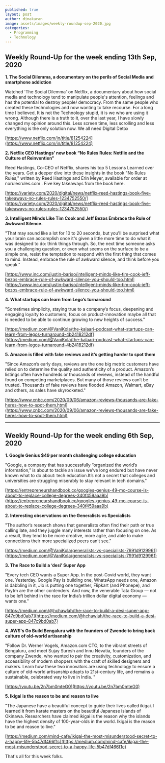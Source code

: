 ```yaml
---
published: true
layout: post
author: dinakaran
image: assets/images/weekly-roundup-sep-2020.jpg
categories:
  - Programming
  - Technology
---
```

## Weekly Round-Up for the week ending 13th Sep, 2020

**1. The Social Dilemma, a documentary on the perils of Social Media and smartphone addiction** 

Watched 'The Social Dilemma' on Netflix, a documentary about how social media and technology tend to manipulate people's attention, feelings and has the potential to destroy people/ democracy. From the same people who created these technologies and now wanting to take recourse. For a long time I believed, It is not the Technology stupid, it is we who are using it wrong. Although there is a truth to it, over the last year, I have slowly changed my opinion around this. Less screen time, less scrolling and less everything is the only solution now. We all need Digital Detox

[https://www.netflix.com/in/title/81254224](https://www.netflix.com/in/title/81254224)

**2. Netflix CEO Hastings’ new book “No Rules Rules: Netflix and the Culture of Reinvention”**

Reed Hastings, Co-CEO of Netflix, shares his top 5 Lessons Learned over the years. Get a deeper dive into these insights in the book "No Rules Rules," written by Reed Hastings and Erin Meyer, available for order at norulesrules.com . Five key takeaways from the book here. 

[https://variety.com/2020/digital/news/netflix-reed-hastings-book-five-takeaways-no-rules-rules-1234752550/](https://variety.com/2020/digital/news/netflix-reed-hastings-book-five-takeaways-no-rules-rules-1234752550/)

**3.  Intelligent Minds Like Tim Cook and Jeff Bezos Embrace the Rule of Awkward Silence.** 

"That may sound like a lot for 10 to 20 seconds, but you'll be surprised what your brain can accomplish once it's given a little more time to do what it was designed to do: think things through. So, the next time someone asks you a challenging question, or even what seems on the surface to be a simple one, resist the temptation to respond with the first thing that comes to mind.
Instead, embrace the rule of awkward silence, and think before you speak."

[https://www.inc.com/justin-bariso/intelligent-minds-like-tim-cook-jeff-bezos-embrace-rule-of-awkward-silence-you-should-too.html](https://www.inc.com/justin-bariso/intelligent-minds-like-tim-cook-jeff-bezos-embrace-rule-of-awkward-silence-you-should-too.html)

**4. What startups can learn from Lego’s turnaround**

"Sometimes simplicity, staying true to a company’s focus, deepening and engaging loyalty to customers, focus on product-innovation maybe all that is needed to be able to continue growing to new heights of success."

[https://medium.com/@VaniKola/the-kalaari-podcast-what-startups-can-learn-from-legos-turnaround-4b2418212df](https://medium.com/@VaniKola/the-kalaari-podcast-what-startups-can-learn-from-legos-turnaround-4b2418212df)

**5.  Amazon is filled with fake reviews and it’s getting harder to spot them**

"Since Amazon’s early days, reviews are the one big metric customers have relied on to determine the quality and authenticity of a product. Amazon’s listings often have hundreds or thousands of reviews, instead of the handful found on competing marketplaces. But many of those reviews can’t be trusted. Thousands of fake reviews have flooded Amazon, Walmart, eBay and others, as sales have skyrocketed."

[https://www.cnbc.com/2020/09/06/amazon-reviews-thousands-are-fake-heres-how-to-spot-them.html](https://www.cnbc.com/2020/09/06/amazon-reviews-thousands-are-fake-heres-how-to-spot-them.html)

--------------------------------------------------------------------------------------------------

## Weekly Round-Up for the week ending 6th Sep, 2020


**1. Google Genius $49 per month challenging college  education**

"Google, a company that has successfully “organized the world’s information,” is about to tackle an issue we’ve long endured but have never known what to do about: tech education.It’s not a secret that colleges and universities are struggling miserably to stay relevant in tech domains."

[https://entrepreneurshandbook.co/googles-genius-49-mo-course-is-about-to-replace-college-degrees-340f459aaa9b](https://entrepreneurshandbook.co/googles-genius-49-mo-course-is-about-to-replace-college-degrees-340f459aaa9b)

**2. Interesting observations on the Generalists vs Specialists**

"The author’s research shows that generalists often find their path or true calling late, and they juggle many interests rather than focusing on one. As a result, they tend to be more creative, more agile, and able to make connections their more specialized peers can’t see."

[https://medium.com/@VaniKola/generalists-vs-specialists-7991d9129961](https://medium.com/@VaniKola/generalists-vs-specialists-7991d9129961)

**3. The Race to Build a ‘desi’ Super App**

"Every tech CEO wants a Super App. In the post-Covid world, they want one. Yesterday. Google Pay is building one, WhatsApp needs one, Amazon is dabbling in it, Jio is putting one together, Flipkart (and Phonepe), and Paytm are the other contenders. And now, the venerable Tata Group — not to be left behind in the race for India’s trillion dollar digital economy — wants one."

[https://medium.com/@hchawlah/the-race-to-build-a-desi-super-app-847c9bd0ab7](https://medium.com/@hchawlah/the-race-to-build-a-desi-super-app-847c9bd0ab7)

**4. AWS's Go Build Bengaluru with the founders of Zwende to bring back culture of old-world artisanship**

"Follow Dr. Werner Vogels, Amazon.com CTO, to the vibrant streets of Bengaluru, and meet Sujay Suresh and Innu Nevatia, founders of the company Zwende, who wanted to pair the creativity, customization, and accessibility of modern shoppers with the craft of skilled designers and makers. Learn how these two innovators are using technology to ensure a culture of old-world artisanship adapts to 21st-century life, and remains a sustainable, celebrated way to live in India. "

[https://youtu.be/2n7bm0mteG0](https://youtu.be/2n7bm0mteG0)

**5. Ikigai is the reason to be and reason to live**

"The Japanese have a beautiful concept to guide their lives called ikigai. I learned it from karate masters on the beautiful Japanese islands of Okinawa. Researchers have claimed ikigai is the reason why the islands have the highest density of 100-year-olds in the world.
Ikigai is the reason to be and reason to live."

[https://medium.com/mind-cafe/ikigai-the-most-misunderstood-secret-to-a-happy-life-5b47df466f1c](https://medium.com/mind-cafe/ikigai-the-most-misunderstood-secret-to-a-happy-life-5b47df466f1c)

That's all for this week folks.
